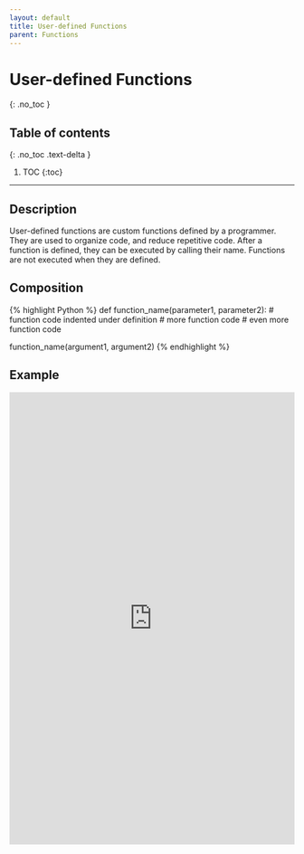 ```yaml
---
layout: default
title: User-defined Functions
parent: Functions
---
```

# User-defined Functions
{: .no_toc }
## Table of contents
{: .no_toc .text-delta }

1. TOC
{:toc}

---

## Description
User-defined functions are custom functions defined by a programmer. They are used to organize code, and reduce repetitive code. After a function is defined, they can be executed by calling their name. Functions are not executed when they are defined.

## Composition
{% highlight Python %}
def function_name(parameter1, parameter2):
    # function code indented under definition
    # more function code
    # even more function code

function_name(argument1, argument2)
{% endhighlight %}

## Example
<iframe height="800px" width="100%" src="https://replit.com/@bianca_ruiz/userdefinedfunction?lite=true" scrolling="no" frameborder="no" allowtransparency="true" allowfullscreen="true" sandbox="allow-forms allow-pointer-lock allow-popups allow-same-origin allow-scripts allow-modals"></iframe>
